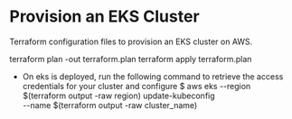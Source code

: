 # Provision an EKS Cluster

Terraform configuration files to provision an EKS cluster on AWS.

terraform plan -out terraform.plan
terraform apply terraform.plan

- On eks is deployed, run the following command to retrieve the access credentials for your cluster and configure
$ aws eks --region $(terraform output -raw region) update-kubeconfig \
    --name $(terraform output -raw cluster_name)
